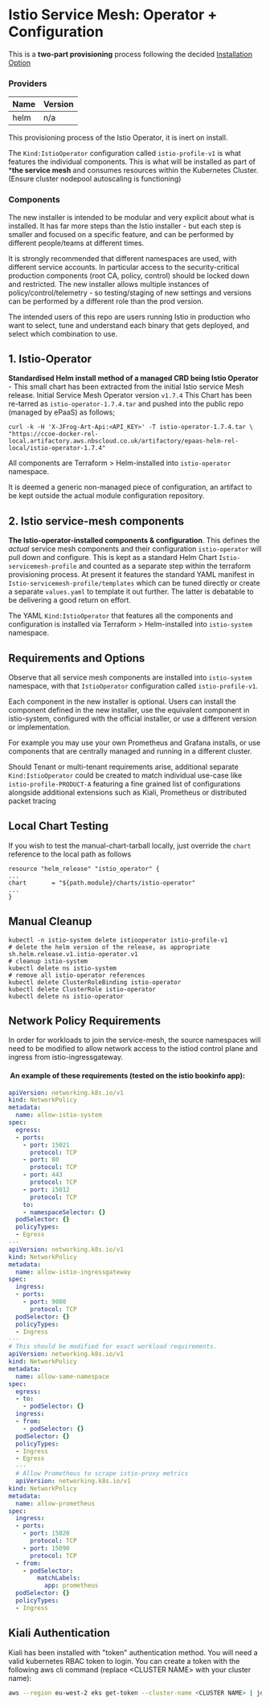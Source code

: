 
# Istio Service Mesh: Operator + Configuration

This is a **two-part provisioning** process following the decided
[Installation Option](https://docs.nationwidebuilding.luminatesec.com/docs/epaas-eks/product-engineering/decisions/servicemesh-install/)

### Providers

| Name | Version |
|------|---------|
| helm | n/a |

This provisioning process of the Istio Operator, it is inert on install.

The `Kind:IstioOperator` configuration called `istio-profile-v1` is what features the individual components. This is what will be installed as part of ***the service mesh** and consumes resources within  the Kubernetes Cluster. (Ensure cluster nodepool autoscaling is functioning)

### Components

The new installer is intended to be modular and very explicit about what is installed. It has
far more steps than the Istio installer - but each step is smaller and focused on a specific
feature, and can be performed by different people/teams at different times.

It is strongly recommended that different namespaces are used, with different service accounts.
In particular access to the security-critical production components (root CA, policy, control)
should be locked down and restricted.  The new installer allows multiple instances of
policy/control/telemetry - so testing/staging of new settings and versions can be performed
by a different role than the prod version.

The intended users of this repo are users running Istio in production who want to select, tune
and understand each binary that gets deployed, and select which combination to use.

## 1. Istio-Operator
**Standardised Helm install method of a managed CRD being Istio Operator** - This small chart has been extracted from the initial Istio service Mesh release. 
Initial Service Mesh Operator version `v1.7.4`
This Chart has been re-tarred as `istio-operator-1.7.4.tar` and pushed into the public repo (managed by ePaaS) as follows;

```
curl -k -H 'X-JFrog-Art-Api:<API_KEY>' -T istio-operator-1.7.4.tar \ 
"https://ccoe-docker-rel-local.artifactory.aws.nbscloud.co.uk/artifactory/epaas-helm-rel-local/istio-operator-1.7.4"
```

All components are Terraform > Helm-installed into `istio-operator` namespace.

It is deemed a generic non-managed piece of configuration, an artifact to be kept outside the actual module configuration repository.

## 2. Istio service-mesh components
**The Istio-operator-installed components & configuration**. 
This defines the *actual* service mesh components and their configuration `istio-operator` will pull down and configure.
This is kept as a standard Helm Chart `Istio-servicemesh-profile` and counted as a separate step within the terraform provisioning process.
At present it features the standard YAML manifest in `Istio-servicemesh-profile/templates` which can be tuned directly or create a separate `values.yaml` to template it out further. The latter is debatable to be delivering a good return on effort.

The YAML `Kind:IstioOperator` that features all the components and configuration is installed via Terraform > Helm-installed into  `istio-system` namespace.



## Requirements and Options
Observe that all service mesh components are installed into `istio-system` namespace, with that `IstioOperator` configuration called `istio-profile-v1`. 

Each component in the new installer is optional. Users can install the component defined in the new installer, use the equivalent component in istio-system, configured with the official installer, or use a different version or implementation.

For example you may use your own Prometheus and Grafana installs, or use components that are centrally managed and running in a different cluster.

Should Tenant or multi-tenant requirements arise, additional separate `Kind:IstioOperator` could be created to match individual use-case like `istio-profile-PRODUCT-A` featuring a fine grained list of configurations alongside additional extensions such as Kiali, Prometheus or distributed packet tracing



## Local Chart Testing
If you wish to test the manual-chart-tarball locally, just override the `chart` reference to the local path as follows

```
resource "helm_release" "istio_operator" {
...
chart       = "${path.module}/charts/istio-operator"
...
}
```

## Manual Cleanup

```
kubectl -n istio-system delete istiooperator istio-profile-v1
# delete the helm version of the release, as appropriate
sh.helm.release.v1.istio-operator.v1
# cleanup istio-system
kubectl delete ns istio-system
# remove all istio-operator references
kubectl delete ClusterRoleBinding istio-operator 
kubectl delete ClusterRole istio-operator 
kubectl delete ns istio-operator
```

## Network Policy Requirements
In order for workloads to join the service-mesh, the source namespaces will need to be modified to allow network access to the istiod control plane and ingress from istio-ingressgateway.

####  An example of these requirements (tested on the istio bookinfo app):


```yaml
apiVersion: networking.k8s.io/v1
kind: NetworkPolicy
metadata:
  name: allow-istio-system
spec:
  egress:
  - ports:
    - port: 15021
      protocol: TCP
    - port: 80
      protocol: TCP
    - port: 443
      protocol: TCP
    - port: 15012
      protocol: TCP
    to:
    - namespaceSelector: {}
  podSelector: {}
  policyTypes:
  - Egress
---
apiVersion: networking.k8s.io/v1
kind: NetworkPolicy
metadata:
  name: allow-istio-ingressgateway
spec:
  ingress:
  - ports:
    - port: 9080
      protocol: TCP
  podSelector: {}
  policyTypes:
  - Ingress
---
# This should be modified for exact workload requirements.
apiVersion: networking.k8s.io/v1
kind: NetworkPolicy
metadata:
  name: allow-same-namespace
spec:
  egress:
  - to:
    - podSelector: {}
  ingress:
  - from:
    - podSelector: {}
  podSelector: {}
  policyTypes:
  - Ingress
  - Egress
  ---
  # Allow Prometheus to scrape istio-proxy metrics
  apiVersion: networking.k8s.io/v1
kind: NetworkPolicy
metadata:
  name: allow-prometheus
spec:
  ingress:
  - ports:
    - port: 15020
      protocol: TCP
    - port: 15090
      protocol: TCP
  - from:
    - podSelector:
        matchLabels:
          app: prometheus
  podSelector: {}
  policyTypes:
  - Ingress
  ```
## Kiali Authentication

Kiali has been installed with "token" authentication method. You will need a valid kubernetes RBAC token to login. You can create a token with the following aws cli command (replace \<CLUSTER NAME\> with your cluster name):

```bash
aws --region eu-west-2 eks get-token --cluster-name <CLUSTER NAME> | jq -r ' .status.token '
```
